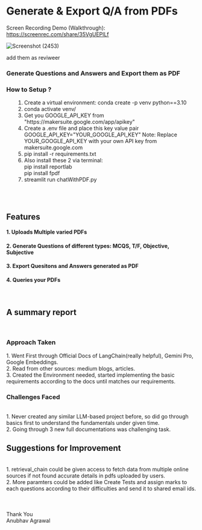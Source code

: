 # Generate & Export Q/A from PDFs
Screen Recording Demo (Walkthrough): https://screenrec.com/share/35VgUEPlLf <br>

![Screenshot (2453)](https://github.com/AnUbHaVafs/Generate_and_Export_QAs_from_PDFS/assets/76126067/8d93a74e-c4f0-4994-9278-3218113be95c)

add them as reviweer
<h3>Generate Questions and Answers and Export them as PDF</h3>
<h3>How to Setup ?</h3> 

<ul>
  <ol>
    <li>Create a virtual environment: conda create -p venv python==3.10</li>
    <li>conda activate venv/</li>
    <li>Get you GOOGLE_API_KEY from "https://makersuite.google.com/app/apikey"</li>
    <li>Create a .env file and place this key value pair</li>
    GOOGLE_API_KEY="YOUR_GOOGLE_API_KEY"
    Note: Replace YOUR_GOOGLE_API_KEY with your own API key from makersuite.google.com
    <li>pip install -r requirements.txt</li>
    <li>Also install these 2 via terminal:</li>
    pip install reportlab<br>  
    pip install fpdf<br>
    <li>streamlit run chatWithPDF.py</li>
  </ol>
</ul>
<br><br>
<h2>Features</h2>
<h4>1. Uploads Multiple varied PDFs</h4>
<h4>2. Generate Questions of different types: MCQS, T/F, Objective, Subjective</h4>
<h4>3. Export Quesitons and Answers generated as PDF</h4>
<h4>4. Queries your PDFs</h4>
  <br>
<h2>A summary report</h2> <br>
<h3>Approach Taken</h3>
1. Went First through Official Docs of LangChain(really helpful), Gemini Pro, Google Embeddings.<br>
2. Read from other sources: medium blogs, articles.<br>
3. Created the Environment needed, started implementing the basic requirements according to the docs until matches our requirements.<br>
<h3>Challenges Faced</h3><br>
1. Never created any similar LLM-based project before, so did go through basics first to understand the fundamentals under given time.<br>
2. Going through 3 new full documentations was challenging task.<br>
<h2>Suggestions for Improvement</h2><br>
1. retrieval_chain could be given access to fetch data from multiple online sources if not found accurate details in pdfs uploaded by users.<br>
2. More paramters could be added like Create Tests and assign marks to each questions according to their difficulties and send it to shared email ids. <br><br><br><br>
Thank You <br>
Anubhav Agrawal <br>
